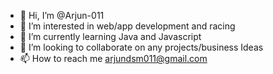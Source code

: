 - 👋 Hi, I’m @Arjun-011
- 👀 I’m interested in web/app development and racing
- 🌱 I’m currently learning Java and Javascript
- 💞️ I’m looking to collaborate on any projects/business Ideas 
- 📫 How to reach me arjundsm011@gmail.com

<!---
Arjun-011/Arjun-011 is a ✨ special ✨ repository because its `README.md` (this file) appears on your GitHub profile.
You can click the Preview link to take a look at your changes.
--->
